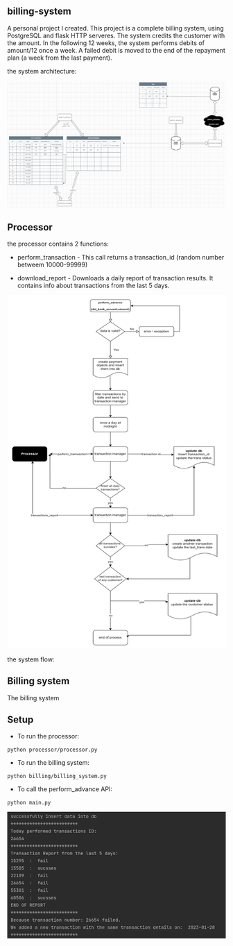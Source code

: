 ## billing-system


A personal project I created. This project is a complete billing system, using PostgreSQL and flask HTTP serveres.
The system credits the customer with the amount.
In the following 12 weeks, the system performs debits of amount/12 once a week.
A failed debit is moved to the end of the repayment plan (a week from the last payment).



the system architecture:


<img src="images/arch.png">



## Processor
the processor contains 2 functions:
* perform_transaction - This call returns a transaction_id (random number betweem 10000-99999)

*  download_report - 
Downloads a daily report of transaction results. It contains info about transactions from the last 5 days.




<img src="images/flow.png">     


the system flow:


## Billing system
The billing system 
	
## Setup

* To run the processor:

```console
python processor/processor.py
```

* To run the billing system:
```console
python billing/billing_system.py
```

* To call the perform_advance API:
```console
python main.py
```


<img src="images/example.png">
